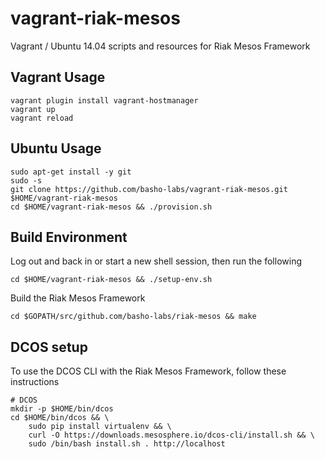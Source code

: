 # vagrant-riak-mesos
Vagrant / Ubuntu 14.04 scripts and resources for Riak Mesos Framework

## Vagrant Usage

```
vagrant plugin install vagrant-hostmanager
vagrant up
vagrant reload
```

## Ubuntu Usage

```
sudo apt-get install -y git
sudo -s
git clone https://github.com/basho-labs/vagrant-riak-mesos.git $HOME/vagrant-riak-mesos
cd $HOME/vagrant-riak-mesos && ./provision.sh
```

## Build Environment

Log out and back in or start a new shell session, then run the following

```
cd $HOME/vagrant-riak-mesos && ./setup-env.sh
```

Build the Riak Mesos Framework

```
cd $GOPATH/src/github.com/basho-labs/riak-mesos && make
```

## DCOS setup

To use the DCOS CLI with the Riak Mesos Framework, follow these instructions

```
# DCOS
mkdir -p $HOME/bin/dcos
cd $HOME/bin/dcos && \
    sudo pip install virtualenv && \
    curl -O https://downloads.mesosphere.io/dcos-cli/install.sh && \
    sudo /bin/bash install.sh . http://localhost
```

